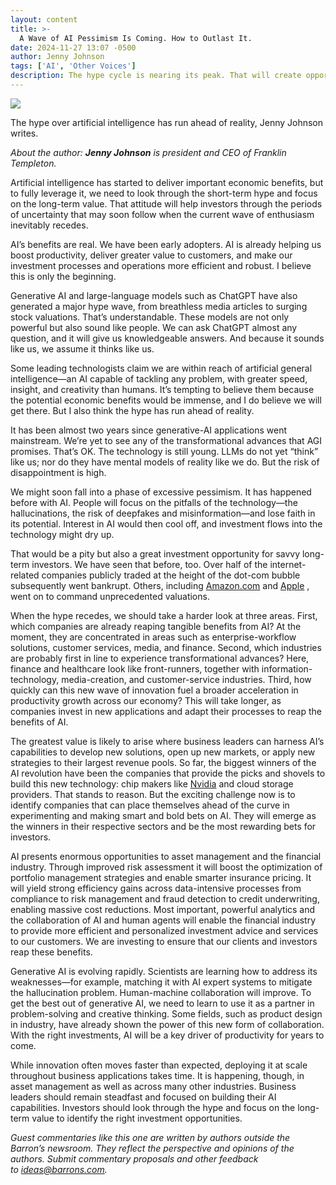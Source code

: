 ```yaml
---
layout: content
title: >-
  A Wave of AI Pessimism Is Coming. How to Outlast It.
date: 2024-11-27 13:07 -0500
author: Jenny Johnson
tags: ['AI', 'Other Voices']
description: The hype cycle is nearing its peak. That will create opportunities for savvy investors, writes Franklin Templeton CEO Jenny Johnson in a guest commentary.
---
```





 


 





![](https://images.barrons.com/im-85447913?width=548&height=365)


The hype over artificial intelligence has run ahead of reality, Jenny Johnson writes.











*About the author: **Jenny Johnson** is president and CEO of Franklin Templeton.*







Artificial intelligence has started to deliver important economic benefits, but to fully leverage it, we need to look through the short-term hype and focus on the long-term value. That attitude will help investors through the periods of uncertainty that may soon follow when the current wave of enthusiasm inevitably recedes. 


 AI’s benefits are real. We have been early adopters. AI is already helping us boost productivity, deliver greater value to customers, and make our investment processes and operations more efficient and robust. I believe this is only the beginning.


Generative AI and large-language models such as ChatGPT have also generated a major hype wave, from breathless media articles to surging stock valuations. That’s understandable. These models are not only powerful but also sound like people. We can ask ChatGPT almost any question, and it will give us knowledgeable answers. And because it sounds like us, we assume it thinks like us. 


Some leading technologists claim we are within reach of artificial general intelligence—an AI capable of tackling any problem, with greater speed, insight, and creativity than humans. It’s tempting to believe them because the potential economic benefits would be immense, and I do believe we will get there. But I also think the hype has run ahead of reality. 


It has been almost two years since generative-AI applications went mainstream. We’re yet to see any of the transformational advances that AGI promises. That’s OK. The technology is still young. LLMs do not yet “think” like us; nor do they have mental models of reality like we do. But the risk of disappointment is high. 


We might soon fall into a phase of excessive pessimism. It has happened before with AI. People will focus on the pitfalls of the technology—the hallucinations, the risk of deepfakes and misinformation—and lose faith in its potential. Interest in AI would then cool off, and investment flows into the technology might dry up. 


That would be a pity but also a great investment opportunity for savvy long-term investors. We have seen that before, too. Over half of the internet-related companies publicly traded at the height of the dot-com bubble subsequently went bankrupt. Others, including
[Amazon.com](https://www.barrons.com/market-data/stocks/AMZN)
and
[Apple](https://www.barrons.com/market-data/stocks/AAPL)
,
went on to command unprecedented valuations.


When the hype recedes, we should take a harder look at three areas. First, which companies are already reaping tangible benefits from AI? At the moment, they are concentrated in areas such as enterprise-workflow solutions, customer services, media, and finance. Second, which industries are probably first in line to experience transformational advances? Here, finance and healthcare look like front-runners, together with information-technology, media-creation, and customer-service industries. Third, how quickly can this new wave of innovation fuel a broader acceleration in productivity growth across our economy? This will take longer, as companies invest in new applications and adapt their processes to reap the benefits of AI. 


The greatest value is likely to arise where business leaders can harness AI’s capabilities to develop new solutions, open up new markets, or apply new strategies to their largest revenue pools. So far, the biggest winners of the AI revolution have been the companies that provide the picks and shovels to build this new technology: chip makers like
[Nvidia](https://www.barrons.com/market-data/stocks/NVDA) 
and cloud storage providers. That stands to reason. But the exciting challenge now is to identify companies that can place themselves ahead of the curve in experimenting and making smart and bold bets on AI. They will emerge as the winners in their respective sectors and be the most rewarding bets for investors.


AI presents enormous opportunities to asset management and the financial industry. Through improved risk assessment it will boost the optimization of portfolio management strategies and enable smarter insurance pricing. It will yield strong efficiency gains across data-intensive processes from compliance to risk management and fraud detection to credit underwriting, enabling massive cost reductions. Most important, powerful analytics and the collaboration of AI and human agents will enable the financial industry to provide more efficient and personalized investment advice and services to our customers. We are investing to ensure that our clients and investors reap these benefits.


Generative AI is evolving rapidly. Scientists are learning how to address its weaknesses—for example, matching it with AI expert systems to mitigate the hallucination problem. Human-machine collaboration will improve. To get the best out of generative AI, we need to learn to use it as a partner in problem-solving and creative thinking. Some fields, such as product design in industry, have already shown the power of this new form of collaboration. With the right investments, AI will be a key driver of productivity for years to come.


While innovation often moves faster than expected, deploying it at scale throughout business applications takes time. It is happening, though, in asset management as well as across many other industries. Business leaders should remain steadfast and focused on building their AI capabilities. Investors should look through the hype and focus on the long-term value to identify the right investment opportunities. 


*Guest commentaries like this one are written by authors outside the Barron’s newsroom. They reflect the perspective and opinions of the authors. Submit commentary proposals and other feedback to [ideas@barrons.com](mailto:ideas@barrons.com).* 









